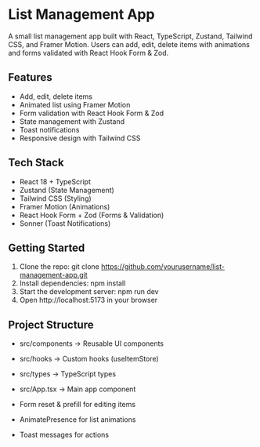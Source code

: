 # List Management App

A small list management app built with React, TypeScript, Zustand, Tailwind CSS, and Framer Motion. 
Users can add, edit, delete items with animations and forms validated with React Hook Form & Zod.

## Features
- Add, edit, delete items
- Animated list using Framer Motion
- Form validation with React Hook Form & Zod
- State management with Zustand
- Toast notifications
- Responsive design with Tailwind CSS

## Tech Stack
- React 18 + TypeScript
- Zustand (State Management)
- Tailwind CSS (Styling)
- Framer Motion (Animations)
- React Hook Form + Zod (Forms & Validation)
- Sonner (Toast Notifications)

## Getting Started
1. Clone the repo:
   git clone https://github.com/yourusername/list-management-app.git
2. Install dependencies:
   npm install
3. Start the development server:
   npm run dev
4. Open http://localhost:5173 in your browser

## Project Structure
- src/components → Reusable UI components
- src/hooks → Custom hooks (useItemStore)
- src/types → TypeScript types
- src/App.tsx → Main app component

- Form reset & prefill for editing items
- AnimatePresence for list animations
- Toast messages for actions
